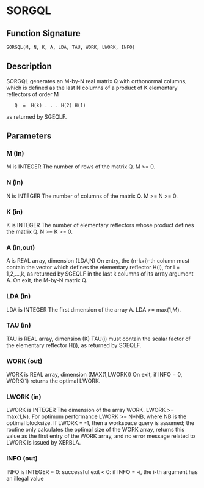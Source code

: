 # SORGQL

## Function Signature

```fortran
SORGQL(M, N, K, A, LDA, TAU, WORK, LWORK, INFO)
```

## Description


 SORGQL generates an M-by-N real matrix Q with orthonormal columns,
 which is defined as the last N columns of a product of K elementary
 reflectors of order M

       Q  =  H(k) . . . H(2) H(1)

 as returned by SGEQLF.

## Parameters

### M (in)

M is INTEGER The number of rows of the matrix Q. M >= 0.

### N (in)

N is INTEGER The number of columns of the matrix Q. M >= N >= 0.

### K (in)

K is INTEGER The number of elementary reflectors whose product defines the matrix Q. N >= K >= 0.

### A (in,out)

A is REAL array, dimension (LDA,N) On entry, the (n-k+i)-th column must contain the vector which defines the elementary reflector H(i), for i = 1,2,...,k, as returned by SGEQLF in the last k columns of its array argument A. On exit, the M-by-N matrix Q.

### LDA (in)

LDA is INTEGER The first dimension of the array A. LDA >= max(1,M).

### TAU (in)

TAU is REAL array, dimension (K) TAU(i) must contain the scalar factor of the elementary reflector H(i), as returned by SGEQLF.

### WORK (out)

WORK is REAL array, dimension (MAX(1,LWORK)) On exit, if INFO = 0, WORK(1) returns the optimal LWORK.

### LWORK (in)

LWORK is INTEGER The dimension of the array WORK. LWORK >= max(1,N). For optimum performance LWORK >= N*NB, where NB is the optimal blocksize. If LWORK = -1, then a workspace query is assumed; the routine only calculates the optimal size of the WORK array, returns this value as the first entry of the WORK array, and no error message related to LWORK is issued by XERBLA.

### INFO (out)

INFO is INTEGER = 0: successful exit < 0: if INFO = -i, the i-th argument has an illegal value

